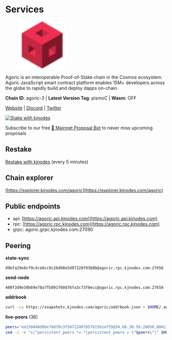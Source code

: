 # Services

<figure><img src="https://raw.githubusercontent.com/kj89/cosmos-images/main/logos/agoric.png" width="150" alt=""><figcaption></figcaption></figure>

Agoric is an interoperable Proof-of-Stake chain in the Cosmos ecosystem.  Agoric JavaScript smart contract platform enables 15M+ developers across the  globe to rapidly build and deploy dapps on-chain.

**Chain ID**: agoric-3 | **Latest Version Tag**: pismoC | **Wasm**: OFF

[Website](https://agoric.com) | [Discord](https://discord.com/invite/qDW8DRes4s) | [Twitter](https://twitter.com/agoric)

[![Stake with kjnodes](https://i.ibb.co/cr44Q8j/button-stake-with-kjnodes.png)](https://restake.app/agoric/agoricvaloper1ku5sm2twlsywdrp4wz3kfwgyrtqtp0lpr3nvk8)

Subscribe to our free [🤖 Mainnet Proposal Bot](https://t.me/kjnodes_proposal_bot) to never miss upcoming proposals

## Restake

[Restake with kjnodes](https://restake.app/agoric/agoricvaloper1ku5sm2twlsywdrp4wz3kfwgyrtqtp0lpr3nvk8) (every 5 minutes)
## Chain explorer
[https://explorer.kjnodes.com/agoric](https://explorer.kjnodes.com/agoric)

## Public endpoints

* api: [https://agoric.api.kjnodes.com](https://agoric.api.kjnodes.com)
* rpc: [https://agoric.rpc.kjnodes.com](https://agoric.rpc.kjnodes.com)
* grpc: agoric.grpc.kjnodes.com:27090

## Peering

**state-sync**

```text
d9bfa29e0cf9c4ce0cc9c26d98e5d97228f93b0b@agoric.rpc.kjnodes.com:27656
```

**seed-node**

```text
400f3d9e30b69e78a7fb891f60d76fa3c73f0ecc@agoric.rpc.kjnodes.com:27659
```

**addrbook**
```bash
curl -Ls https://snapshots.kjnodes.com/agoric/addrbook.json > $HOME/.agoric/config/addrbook.json
```

**live-peers** (36)
```bash
peers="ee236040d06e78d70c3f34722407857615b1a755@34.66.30.56:26656,00dc1964683a005274c39d3f347e83a5651dd923@65.21.127.159:26656,d56af8cb0716909f9b804e7dec8c1d34ae4eed16@65.108.142.81:26676,711f6f36a6ec3924b6d721de6adce604092e59f2@116.202.226.169:26656,4d0953252dd26b5ff96292bd2a836bd8a77f4eed@159.69.63.222:26656,0464c8dded70d01f5ab50a8d6047a6b27ddf2ccd@84.244.95.232:26656,37933cb8069e22554e454294d529eddb0fdae145@52.56.185.212:26656,8c30ee29afc4b77cf98222edcc3fe823cf1e8306@195.201.106.244:26656,d03a9974f14ae380fdb7caf46ec71ce5278f0356@34.72.231.9:26656,d9bfa29e0cf9c4ce0cc9c26d98e5d97228f93b0b@65.109.88.38:27656,9837ffb0e6efb898b55e02f53005b95a727f32d1@18.142.177.75:26656,ca4c3b9d0cf78d934a3b972c328db2e4a9a66c42@64.32.40.134:26656,e70955351f601ea5be9a9bf41032949a777f31b3@207.244.255.229:10003,bb257b3a0829910477a3845430b6b1f7eb2b4235@34.146.189.78:26656,a38a30c1dd31f63be2befd40b82964b215c3c288@165.22.251.28:26656,63bd6649f80362ce513027d99ef32c826fdbd259@45.9.62.136:26656,f095bb53006ebddcbbf29c8df70dddcba6419e36@142.93.145.13:26656,0837c0dac0bb15e79e64207bb0fa5a9a6fa42ad4@178.62.116.62:26656,506f9bca6ce2f29a2556427f90693a8ee1b100ff@178.128.238.183:26060,0f642db2770d4dd3e0d030b2f14f1365e40f3b38@82.100.58.101:26657,576e4e90b785fb16c129a0141b57342e51fd61b4@193.176.85.156:26656,2aedd7163a8ee725507e461b13fb90c091ee1c42@128.0.51.32:26656,9ed68bef54712b46713ac755ab7a6e7ad30694ef@192.99.44.79:14456,875f8b359148f0d2a4bb501f8ae8a0cd4560bff3@161.97.153.219:26656,ebc272824924ea1a27ea3183dd0b9ba713494f83@195.3.220.135:27106,853f52516e409ef3ec4921767abd02b151f5ecb7@146.59.81.23:26661,b8701af626159c0aac2d47b6009ce22988c32813@14.224.158.246:26656,9e673680df593d841b0e09c49f87409654d84ae9@95.217.202.49:37656,71bd0265037393f31ee9947a8e32fa494e51b637@135.181.218.98:26656,125911b3993930f69c873e3d8e80763d91cefab7@195.14.6.156:26656,3d7d9eac612775c9530e990c44092d7ff55dbb83@95.216.39.109:26656,aea83f0d95f3732c700c7fd22f4afdf68f53e538@143.198.100.136:26656,16f2ad1b7f154d6f8751c0ab7453e24f32ee8db3@95.217.45.52:26656,48bcde0bccc02079fe07310b939ce814f36dfdd2@18.162.111.170:26656,e759de7a872eff293ab1316a0745eb5fdd5614f3@88.217.142.187:26656,f23a7b7610843cb8d4a6f1f6a44d08926ea86e6d@195.14.6.2:26015"
sed -i -e "s|^persistent_peers *=.*|persistent_peers = \"$peers\"|" $HOME/.agoric/config/config.toml
```
